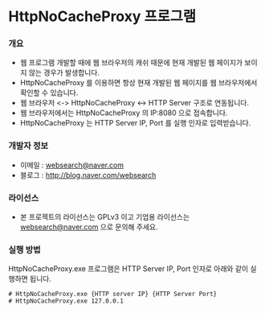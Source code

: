 ﻿# HttpNoCacheProxy 프로그램

### 개요

* 웹 프로그램 개발할 때에 웹 브라우저의 캐쉬 때문에 현재 개발된 웹 페이지가 보이지 않는 경우가 발생합니다.
* HttpNoCacheProxy 를 이용하면 항상 현재 개발된 웹 페이지를 웹 브라우저에서 확인할 수 있습니다.
* 웹 브라우저 <-> HttpNoCacheProxy <-> HTTP Server 구조로 연동됩니다.
* 웹 브라우저에서는 HttpNoCacheProxy 의 IP:8080 으로 접속합니다.
* HttpNoCacheProxy 는 HTTP Server IP, Port 를 실행 인자로 입력받습니다.

### 개발자 정보

* 이메일 : websearch@naver.com
* 블로그 : http://blog.naver.com/websearch

### 라이선스

* 본 프로젝트의 라이선스는 GPLv3 이고 기업용 라이선스는 websearch@naver.com 으로 문의해 주세요.

### 실행 방법
HttpNoCacheProxy.exe 프로그램은 HTTP Server IP, Port 인자로 아래와 같이 실행하면 됩니다.

```
# HttpNoCacheProxy.exe {HTTP server IP} {HTTP Server Port}
# HttpNoCacheProxy.exe 127.0.0.1
```

 